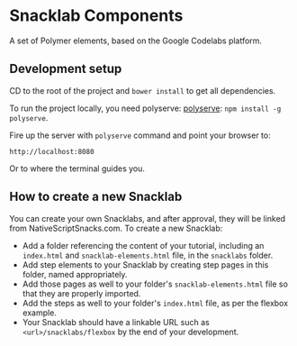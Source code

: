 # Snacklab Components

A set of Polymer elements, based on the Google Codelabs platform.

## Development setup

CD to the root of the project and `bower install` to get all dependencies. 

To run the project locally, you need polyserve: 
[polyserve](https://github.com/PolymerLabs/polyserve):
`npm install -g polyserve`.

Fire up the server with `polyserve` command and point your browser to:

    http://localhost:8080

Or to where the terminal guides you.

## How to create a new Snacklab

You can create your own Snacklabs, and after approval, they will be linked from NativeScriptSnacks.com. To create a new Snacklab:

- Add a folder referencing the content of your tutorial, including an `index.html` and `snacklab-elements.html` file, in the `snacklabs` folder. 
- Add step elements to your Snacklab by creating step pages in this folder, named appropriately. 
- Add those pages as well to your folder's `snacklab-elements.html` file so that they are properly imported. 
- Add the steps as well to your folder's `index.html` file, as per the flexbox example.
- Your Snacklab should have a linkable URL such as `<url>/snacklabs/flexbox` by the end of your development.

